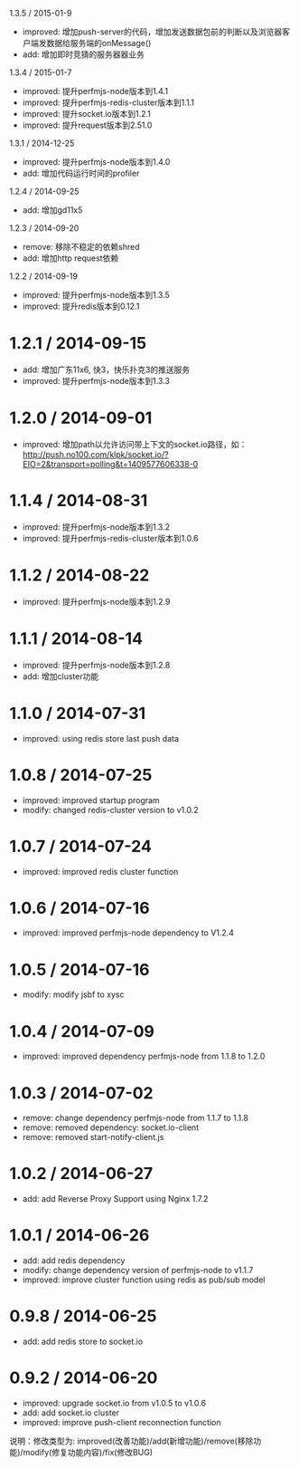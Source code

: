 1.3.5 / 2015-01-9
* improved: 增加push-server的代码，增加发送数据包前的判断以及浏览器客户端发数据给服务端的onMessage()
* add: 增加即时竞猜的服务器器业务

1.3.4 / 2015-01-7
 * improved: 提升perfmjs-node版本到1.4.1
 * improved: 提升perfmjs-redis-cluster版本到1.1.1
 * improved: 提升socket.io版本到1.2.1
 * improved: 提升request版本到2.51.0

1.3.1 / 2014-12-25
 * improved: 提升perfmjs-node版本到1.4.0
 * add: 增加代码运行时间的profiler

1.2.4 / 2014-09-25
 * add: 增加gd11x5

1.2.3 / 2014-09-20
 * remove: 移除不稳定的依赖shred
 * add: 增加http request依赖

1.2.2 / 2014-09-19
 * improved: 提升perfmjs-node版本到1.3.5
 * improved: 提升redis版本到0.12.1

1.2.1 / 2014-09-15
==================
 * add: 增加广东11x6, 快3，快乐扑克3的推送服务
 * improved: 提升perfmjs-node版本到1.3.3

1.2.0 / 2014-09-01
==================
 * improved: 增加path以允许访问带上下文的socket.io路径，如：http://push.no100.com/klpk/socket.io/?EIO=2&transport=polling&t=1409577606338-0

1.1.4 / 2014-08-31
==================
 * improved: 提升perfmjs-node版本到1.3.2
 * improved: 提升perfmjs-redis-cluster版本到1.0.6

1.1.2 / 2014-08-22
==================
 * improved: 提升perfmjs-node版本到1.2.9

1.1.1 / 2014-08-14
==================
 * improved: 提升perfmjs-node版本到1.2.8
 * add: 增加cluster功能

1.1.0 / 2014-07-31
==================
 * improved: using redis store last push data

1.0.8 / 2014-07-25
==================
 * improved: improved startup program
 * modify: changed redis-cluster version to v1.0.2

1.0.7 / 2014-07-24
==================
 * improved: improved redis cluster function

1.0.6 / 2014-07-16
==================
 * improved: improved perfmjs-node dependency to V1.2.4

1.0.5 / 2014-07-16
==================
 * modify: modify jsbf to xysc

1.0.4 / 2014-07-09
==================
 * improved: improved dependency perfmjs-node from 1.1.8 to 1.2.0

1.0.3 / 2014-07-02
==================
 * remove: change dependency perfmjs-node from 1.1.7 to 1.1.8
 * remove: removed dependency: socket.io-client
 * remove: removed start-notify-client.js

1.0.2 / 2014-06-27
==================
 * add: add Reverse Proxy Support using Nginx 1.7.2

1.0.1 / 2014-06-26
==================
 * add: add redis dependency
 * modify: change dependency version of perfmjs-node to v1.1.7
 * improved: improve cluster function using redis as pub/sub model

0.9.8 / 2014-06-25
==================
 * add:  add redis store to socket.io

0.9.2 / 2014-06-20
==================
 * improved: upgrade socket.io from v1.0.5 to v1.0.6
 * add:  add socket.io cluster
 * improved: improve push-client reconnection function

说明：修改类型为: improved(改善功能)/add(新增功能)/remove(移除功能)/modify(修复功能内容)/fix(修改BUG)